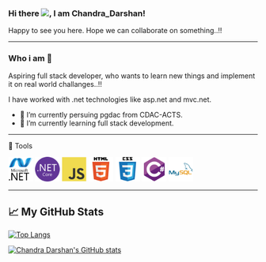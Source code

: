 ### Hi there <img src="https://raw.githubusercontent.com/MartinHeinz/MartinHeinz/master/wave.gif" width="30px">, I am Chandra_Darshan!

Happy to see you here. Hope we can collaborate on something..!!

---
### Who i am 🤔
Aspiring full stack developer, who wants to learn new things and implement it on real world challanges..!! 

I have worked with .net technologies like asp.net and mvc.net.

- 🔭 I’m currently persuing pgdac from CDAC-ACTS.
- 🌱 I’m currently learning full stack development.

---

🧰 Tools

<img src="https://github.com/devicons/devicon/blob/master/icons/dot-net/dot-net-original-wordmark.svg" alt=".Net Logo" width="50" height="50">  <img src="https://github.com/devicons/devicon/blob/master/icons/dotnetcore/dotnetcore-original.svg" alt=".Net Core Logo" width="50" height="50">  <img src="https://github.com/devicons/devicon/blob/master/icons/javascript/javascript-original.svg" alt="JavaScript Logo" width="50" height="50">  <img src="https://github.com/devicons/devicon/blob/master/icons/html5/html5-original-wordmark.svg" alt="HTML Logo" width="50" height="50">  <img src="https://github.com/devicons/devicon/blob/master/icons/css3/css3-original-wordmark.svg" alt="CSS Logo" width="50" height="50">  <img src="https://github.com/devicons/devicon/blob/master/icons/csharp/csharp-original.svg" alt="C# Logo" width="50" height="50">  <img src="https://github.com/devicons/devicon/blob/master/icons/mysql/mysql-original-wordmark.svg" alt="Mysql Logo" width="50" height="50">

---

## &#x1f4c8; My GitHub Stats

[![Top Langs](https://github-readme-stats-sigma-five.vercel.app/api/top-langs/?username=darshan1059&theme=radical)](https://github.com/darshan1059/github-readme-stats)

[![Chandra Darshan's GitHub stats](https://github-readme-stats-sigma-five.vercel.app/api?username=darshan1059&theme=radical)](https://github.com/darshan1059/github-readme-stats)



<!--
**darshan1059/darshan1059** is a ✨ _special_ ✨ repository because its `README.md` (this file) appears on your GitHub profile.

Here are some ideas to get you started:

- 🔭 I’m currently persuing pgdac from CDAC-ACTS  
- 🌱 I’m currently learning full stack development
- 👯 I’m looking to collaborate on 
- 🤔 I’m looking for help with ...
- 💬 Ask me about ...
- 📫 How to reach me: ...
- 😄 Pronouns: ...
- ⚡ Fun fact: ...
-->

